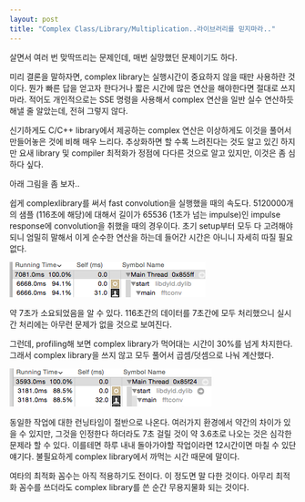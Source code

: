 ```yaml
---
layout: post
title: "Complex Class/Library/Multiplication..라이브러리를 믿지마라.."
---
```



살면서 여러 번 맞딱뜨리는 문제인데, 매번 실망했던 문제이기도 하다. 




미리 결론을 말하자면, complex library는 실행시간이 중요하지 않을 때만 사용하란 것이다. 뭔가 빠른 답을 얻고자 한다거나 짧은 시간에 많은 연산을 해야한다면 절대로 쓰지 마라. 적어도 개인적으로는 SSE 명령을 사용해서 complex 연산을 일반 실수 연산하듯 해낼 줄 알았는데, 전혀 그렇지 않다.




신기하게도 C/C++ library에서 제공하는 complex 연산은 이상하게도 이것을 풀어서 만들어놓은 것에 비해 매우 느리다. 추상화하면 할 수록 느려진다는 것도 알고 있긴 하지만 요새 library 및 compiler 최적화가 정점에 다다른 것으로 알고 있지만, 이것은 좀 심하다 싶다.




아래 그림을 좀 보자..




쉽게 complexlibrary를 써서 fast convolution을 실행했을 때의 속도다. 5120000개의 샘플 (116초에 해당)에 대해서 길이가 65536 (1초가 넘는 impulse)인 impulse response에 convolution을 취했을 때의 경우이다. 초기 setup부터 모두 다 고려해야되니 엄밀히 말해서 이게 순수한 연산을 하는데 들어간 시간은 아니니 자세히 따질 필요 없다.






![image](/assets/images/5e353d6425650b410c22456b1f105ba1.png)




약 7초가 소요되었음을 알 수 있다. 116초간의 데이터를 7초간에 모두 처리했으니 실시간 처리에는 아무런 문제가 없을 것으로 보여진다. 




그런데, profiling해 보면 complex library가 먹어대는 시간이 30%를 넘게 차지한다. 그래서 complex library을 쓰지 않고 모두 풀어서 곱셈/덧셈으로 나눠 계산했다.





![image](/assets/images/89076a22a9f73e7b67484f8d13bdbe35.png)




동일한 작업에 대한 런닝타임이 절반으로 나온다. 여러가지 환경에서 약간의 차이가 있을 수 있지만, 그것을 인정한다 하더라도 7초 걸릴 것이 약 3.6초로 나오는 것은 심각한 문제라 할 수 있다. 이를테면 하루 내내 돌아가야할 작업이라면 12시간이면 마칠 수 있단 얘기다. 불필요하게 complex library에서 까먹는 시간 때문에 말이다.





여타의 최적화 꼼수는 아직 적용하기도 전이다. 이 정도면 말 다한 것이다. 아무리 최적화 꼼수를 쓰더라도 complex library를 쓴 순간 무용지물화 되는 것이다.





